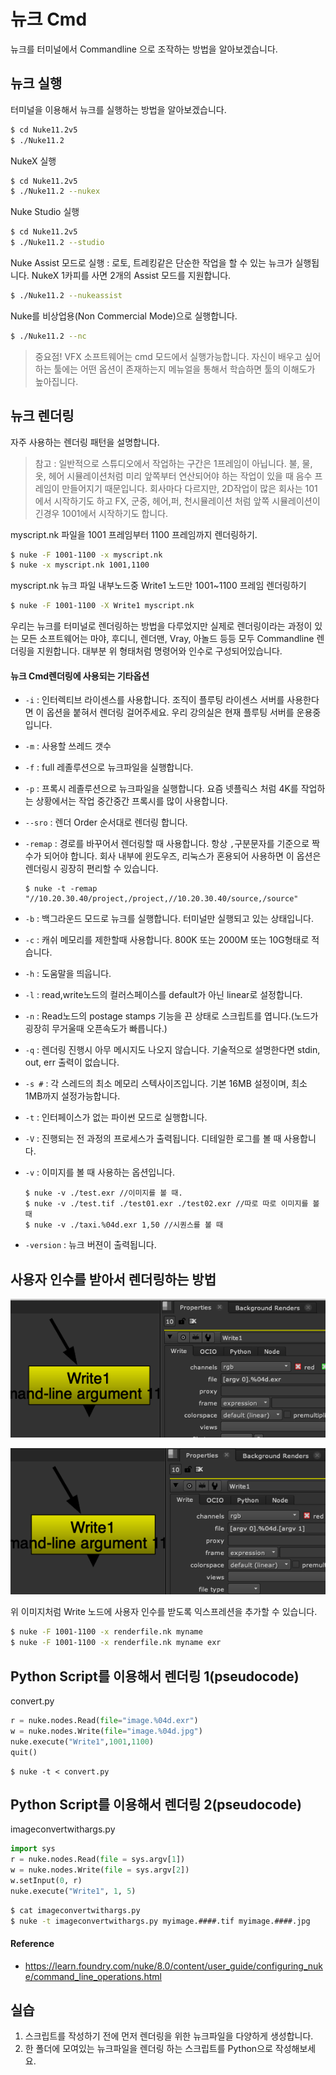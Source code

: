 # 뉴크 Cmd
뉴크를 터미널에서 Commandline 으로 조작하는 방법을 알아보겠습니다.

## 뉴크 실행
터미널을 이용해서 뉴크를 실행하는 방법을 알아보겠습니다.

```bash
$ cd Nuke11.2v5
$ ./Nuke11.2
```

NukeX 실행
```bash
$ cd Nuke11.2v5
$ ./Nuke11.2 --nukex
```

Nuke Studio 실행
```bash
$ cd Nuke11.2v5
$ ./Nuke11.2 --studio
```

Nuke Assist 모드로 실행 : 로토, 트레킹같은 단순한 작업을 할 수 있는 뉴크가 실행됩니다. NukeX 1카피를 사면 2개의 Assist 모드를 지원합니다.
```bash
$ ./Nuke11.2 --nukeassist
```

Nuke를 비상업용(Non Commercial Mode)으로 실행합니다.
```bash
$ ./Nuke11.2 --nc
```

> 중요점! VFX 소프트웨어는 cmd 모드에서 실행가능합니다. 자신이 배우고 싶어하는 툴에는 어떤 옵션이 존재하는지 메뉴얼을 통해서 학습하면 툴의 이해도가 높아집니다.

## 뉴크 렌더링
자주 사용하는 렌더링 패턴을 설명합니다.

> 참고 : 일반적으로 스튜디오에서 작업하는 구간은 1프레임이 아닙니다.
불, 물, 옷, 헤어 시뮬레이션처럼 미리 앞쪽부터 연산되어야 하는 작업이 있을 때 음수 프레임이 만들어지기 때문입니다. 회사마다 다르지만, 2D작업이 많은 회사는 101에서 시작하기도 하고 FX, 군중, 헤어,퍼, 천시뮬레이션 처럼 앞쪽 시뮬레이션이 긴경우 1001에서 시작하기도 합니다.

myscript.nk 파일을 1001 프레임부터 1100 프레임까지 렌더링하기.

```bash
$ nuke -F 1001-1100 -x myscript.nk
$ nuke -x myscript.nk 1001,1100
```

myscript.nk 뉴크 파일 내부노드중 Write1 노드만 1001~1100 프레임 렌더링하기

```bash
$ nuke -F 1001-1100 -X Write1 myscript.nk
```

우리는 뉴크를 터미널로 렌더링하는 방법을 다루었지만 실제로 렌더링이라는 과정이 있는 모든 소프트웨어는 
마야, 후디니, 렌더맨, Vray, 아놀드 등등 모두 Commandline 렌더링을 지원합니다. 대부분 위 형태처럼 명령어와 인수로 구성되어있습니다.

#### 뉴크 Cmd렌더링에 사용되는 기타옵션
- `-i` : 인터렉티브 라이센스를 사용합니다. 조직이 플루팅 라이센스 서버를 사용한다면 이 옵션을 붙혀서 렌더링 걸어주세요. 우리 강의실은 현재 플루팅 서버를 운용중입니다.

- `-m` : 사용할 쓰레드 갯수

- `-f` : full 레졸루션으로 뉴크파일을 실행합니다.
- `-p` : 프록시 레졸루션으로 뉴크파일을 실행합니다. 요즘 넷플릭스 처럼 4K를 작업하는 상황에서는 작업 중간중간 프록시를 많이 사용합니다.

- `--sro` : 렌더 Order 순서대로 렌더링 합니다.
- `-remap` : 경로를 바꾸어서 렌더링할 때 사용합니다. 항상 `,`구분문자를 기준으로 짝수가 되어야 합니다. 회사 내부에 윈도우즈, 리눅스가 혼용되어 사용하면 이 옵션은 렌더링시 굉장히 편리할 수 있습니다.
    ```
    $ nuke -t -remap "//10.20.30.40/project,/project,//10.20.30.40/source,/source"
    ```


- `-b` : 백그라운드 모드로 뉴크를 실행합니다. 터미널만 실행되고 있는 상태입니다.

- `-c` : 캐쉬 메모리를 제한할때 사용합니다. 800K 또는 2000M 또는 10G형태로 적습니다.

- `-h` : 도움말을 띄웁니다.

- `-l` : read,write노드의 컬러스페이스를 default가 아닌 linear로 설정합니다.

- `-n` : Read노드의 postage stamps 기능을 끈 상태로 스크립트를 엽니다.(노드가 굉장히 무거울때 오픈속도가 빠릅니다.)

- `-q` : 렌더링 진행시 아무 메시지도 나오지 않습니다. 기술적으로 설명한다면 stdin, out, err 출력이 없습니다.

- `-s #` : 각 스레드의 최소 메모리 스텍사이즈입니다. 기본 16MB 설정이며, 최소 1MB까지 설정가능합니다.

- `-t` : 인터페이스가 없는 파이썬 모드로 실행합니다.

- `-V` : 진행되는 전 과정의 프로세스가 출력됩니다. 디테일한 로그를 볼 때 사용합니다.

- `-v` : 이미지를 볼 때 사용하는 옵션입니다.
    ```
    $ nuke -v ./test.exr //이미지를 볼 때.
    $ nuke -v ./test.tif ./test01.exr ./test02.exr //따로 따로 이미지를 볼때
    $ nuke -v ./taxi.%04d.exr 1,50 //시퀀스를 볼 때
    ```

- `-version` : 뉴크 버젼이 출력됩니다.

## 사용자 인수를 받아서 렌더링하는 방법

![nuke_write_arg1](../figures/nuke_writenode_arg1.png)

![nuke_write_arg2](../figures/nuke_writenode_arg2.png)

위 이미지처럼 Write 노드에 사용자 인수를 받도록 익스프레션을 추가할 수 있습니다.

```bash
$ nuke -F 1001-1100 -x renderfile.nk myname
$ nuke -F 1001-1100 -x renderfile.nk myname exr
```

## Python Script를 이용해서 렌더링 1(pseudocode)

convert.py
```python
r = nuke.nodes.Read(file="image.%04d.exr")
w = nuke.nodes.Write(file="image.%04d.jpg")
nuke.execute("Write1",1001,1100)
quit()
```

```
$ nuke -t < convert.py
```

## Python Script를 이용해서 렌더링 2(pseudocode)
imageconvertwithargs.py
```python
import sys
r = nuke.nodes.Read(file = sys.argv[1])
w = nuke.nodes.Write(file = sys.argv[2])
w.setInput(0, r)
nuke.execute("Write1", 1, 5)
```
 
```bash
$ cat imageconvertwithargs.py
$ nuke -t imageconvertwithargs.py myimage.####.tif myimage.####.jpg
```

#### Reference
- https://learn.foundry.com/nuke/8.0/content/user_guide/configuring_nuke/command_line_operations.html

## 실습
1. 스크립트를 작성하기 전에 먼저 렌더링을 위한 뉴크파일을 다양하게 생성합니다.
1. 한 폴더에 모여있는 뉴크파일을 렌더링 하는 스크립트를 Python으로 작성해보세요.
